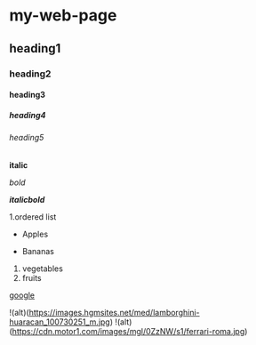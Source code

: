 # my-web-page

## heading1

### heading2

#### heading3

##### heading4

###### heading5

**italic**

*bold*

***italicbold***

1.ordered list

- Apples

- Bananas

1. vegetables
2. fruits

[google](https://www.google.com)

!(alt)(https://images.hgmsites.net/med/lamborghini-huaracan_100730251_m.jpg)
!(alt)(https://cdn.motor1.com/images/mgl/0ZzNW/s1/ferrari-roma.jpg)

